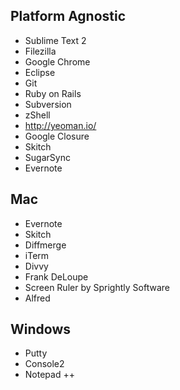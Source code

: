 ## Platform Agnostic
* Sublime Text 2
* Filezilla
* Google Chrome
* Eclipse
* Git
* Ruby on Rails
* Subversion
* zShell
* http://yeoman.io/
* Google Closure
* Skitch
* SugarSync
* Evernote

## Mac
* Evernote
* Skitch
* Diffmerge
* iTerm
* Divvy
* Frank DeLoupe
* Screen Ruler by Sprightly Software
* Alfred

## Windows
* Putty
* Console2
* Notepad ++
